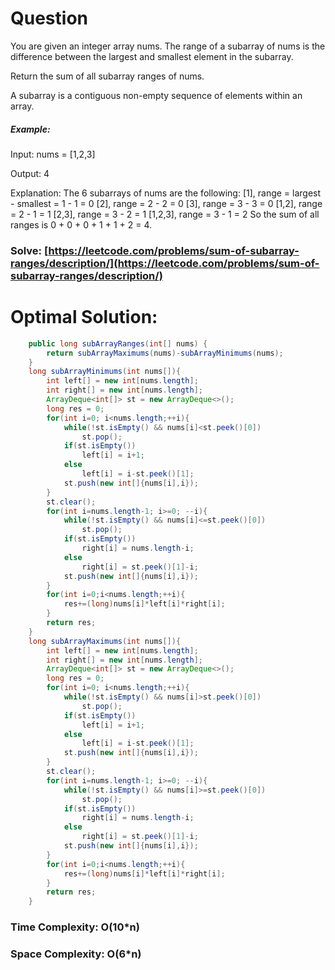 # Question

You are given an integer array nums. The range of a subarray of nums is the difference between the largest and smallest element in the subarray.

Return the sum of all subarray ranges of nums.

A subarray is a contiguous non-empty sequence of elements within an array.


##### Example:

Input: nums = [1,2,3]

Output: 4

Explanation: The 6 subarrays of nums are the following:
[1], range = largest - smallest = 1 - 1 = 0 
[2], range = 2 - 2 = 0
[3], range = 3 - 3 = 0
[1,2], range = 2 - 1 = 1
[2,3], range = 3 - 2 = 1
[1,2,3], range = 3 - 1 = 2
So the sum of all ranges is 0 + 0 + 0 + 1 + 1 + 2 = 4.



### Solve: [https://leetcode.com/problems/sum-of-subarray-ranges/description/](https://leetcode.com/problems/sum-of-subarray-ranges/description/)
   


# Optimal Solution:  


``` java
    public long subArrayRanges(int[] nums) {
        return subArrayMaximums(nums)-subArrayMinimums(nums);
    }
    long subArrayMinimums(int nums[]){
        int left[] = new int[nums.length];
        int right[] = new int[nums.length];
        ArrayDeque<int[]> st = new ArrayDeque<>();
        long res = 0;
        for(int i=0; i<nums.length;++i){
            while(!st.isEmpty() && nums[i]<st.peek()[0])
                st.pop();
            if(st.isEmpty())
                left[i] = i+1;
            else
                left[i] = i-st.peek()[1];
            st.push(new int[]{nums[i],i});
        }
        st.clear();
        for(int i=nums.length-1; i>=0; --i){
            while(!st.isEmpty() && nums[i]<=st.peek()[0])
                st.pop();
            if(st.isEmpty())
                right[i] = nums.length-i;
            else
                right[i] = st.peek()[1]-i;
            st.push(new int[]{nums[i],i});
        }
        for(int i=0;i<nums.length;++i){
            res+=(long)nums[i]*left[i]*right[i];
        }
        return res;
    }
    long subArrayMaximums(int nums[]){
        int left[] = new int[nums.length];
        int right[] = new int[nums.length];
        ArrayDeque<int[]> st = new ArrayDeque<>();
        long res = 0;
        for(int i=0; i<nums.length;++i){
            while(!st.isEmpty() && nums[i]>st.peek()[0])
                st.pop();
            if(st.isEmpty())
                left[i] = i+1;
            else
                left[i] = i-st.peek()[1];
            st.push(new int[]{nums[i],i});
        }
        st.clear();
        for(int i=nums.length-1; i>=0; --i){
            while(!st.isEmpty() && nums[i]>=st.peek()[0])
                st.pop();
            if(st.isEmpty())
                right[i] = nums.length-i;
            else
                right[i] = st.peek()[1]-i;
            st.push(new int[]{nums[i],i});
        }
        for(int i=0;i<nums.length;++i){
            res+=(long)nums[i]*left[i]*right[i];
        }
        return res;
    }
```
### Time Complexity: O(10*n)
### Space Complexity: O(6*n)